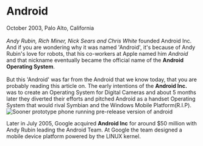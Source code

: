 # Android
October  2003, Palo Alto, California<br><br>
*Andy Rubin, Rich Miner, Nick Sears and Chris White* founded Android Inc. And if you are wondering why it was named 'Android', it's because of Andy Rubin's love for robots, that his co-workers at Apple named him *Android* and that nickname eventually became the official name of the **Android Operating System**. <br><br>
But this 'Android' was far from the Android that we know today, that you are probably reading this article on. The early intentions of the **Android Inc.** was to create an Operating System for Digital Cameras and about 5 months later they diverted their efforts and pitched Android as a handset Operating System that would rival Symbian and the Windows Mobile Platform(R.I.P).<br> 
![](https://github.com/koderunnerspublic/Android-Basics-MOOC/blob/master/Section_1/Assets/phone.jpg "Sooner prototype phone running pre-release version of android")<br>

Later in July 2005, Google acquired **Android Inc** for around $50 million with Andy Rubin leading the Android Team. At Google the team designed a mobile device platform powered by the LINUX kernel.
